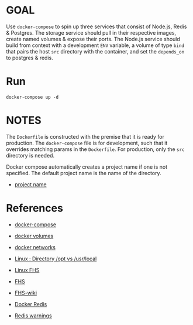 # GOAL

Use `docker-compose` to spin up three services that consist of Node.js, Redis & Postgres. The storage service should pull in their respective images, create named volumes & expose their ports. The Node.js
service should build from context with a development `ENV` variable, a volume of type `bind` that pairs the
host `src` directory with the container, and set the `depends_on` to postgres & redis.

# Run

`docker-compose up -d`

# NOTES

The `Dockerfile` is constructed with the premise that it is ready for production. The `docker-compose` file is for development, such that it overrides matching params in the `Dockerfile`. For production, only the `src` directory is needed.

Docker compose automatically creates a project name if one is not specified. The default project name is the name of the directory.

* [project name](https://docs.docker.com/compose/reference/overview/#use--p-to-specify-a-project-name)

# References

* [docker-compose]()
* [docker volumes]()
* [docker networks]()

* [Linux : Directory /opt vs /usr/local](http://www.extradrm.com/?p=2266)
* [Linux FHS](https://www.tldp.org/LDP/Linux-Filesystem-Hierarchy/html/index.html)
* [FHS](http://www.pathname.com/fhs/pub/fhs-2.3.html)
* [FHS-wiki](https://en.wikipedia.org/wiki/Filesystem_Hierarchy_Standard)

* [Docker Redis](https://docs.docker.com/samples/library/redis/)
* [Redis warnings](https://github.com/docker-library/redis/issues/55)
